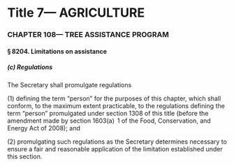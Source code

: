 
# Title 7— AGRICULTURE
### CHAPTER 108— TREE ASSISTANCE PROGRAM
#### § 8204. Limitations on assistance
##### (c) Regulations

The Secretary shall promulgate regulations

(1) defining the term “person” for the purposes of this chapter, which shall conform, to the maximum extent practicable, to the regulations defining the term “person” promulgated under section 1308 of this title (before the amendment made by section 1603(a)  1 of the Food, Conservation, and Energy Act of 2008); and

(2) promulgating such regulations as the Secretary determines necessary to ensure a fair and reasonable application of the limitation established under this section.
